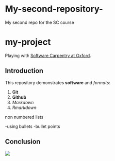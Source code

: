 # My-second-repository-
My second repo for the SC course 

# my-project

Playing with [Software Carpentry at Oxford](http://jule32.github.io/2016-07-12-Oxford).

## Introduction

This repository demonstrates **software** and _formats_:

1. **Git**
1. **Github**
1. _Markdown_
1. _Rmarkdown_


non numbered lists 

-using bullets 
-bullet points 

## Conclusion

![](https://octodex.github.com/images/labtocat.png)
